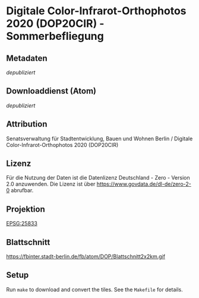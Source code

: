 Digitale Color-Infrarot-Orthophotos 2020 (DOP20CIR) - Sommerbefliegung
======================================================================

## Metadaten

*depubliziert*

## Downloaddienst (Atom)

*depubliziert*

## Attribution

Senatsverwaltung für Stadtentwicklung, Bauen und Wohnen Berlin / Digitale Color-Infrarot-Orthophotos 2020 (DOP20CIR)

## Lizenz

Für die Nutzung der Daten ist die Datenlizenz Deutschland - Zero - Version 2.0 anzuwenden.
Die Lizenz ist über https://www.govdata.de/dl-de/zero-2-0 abrufbar.

## Projektion

[EPSG:25833](http://spatialreference.org/ref/epsg/25833/)

## Blattschnitt

https://fbinter.stadt-berlin.de/fb/atom/DOP/Blattschnitt2x2km.gif

## Setup

Run `make` to download and convert the tiles. See the `Makefile` for details.
